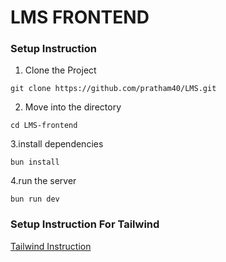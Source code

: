 # LMS FRONTEND

### Setup Instruction

1. Clone the Project
```
git clone https://github.com/pratham40/LMS.git
```
2. Move into the directory
```
cd LMS-frontend
```
3.install dependencies
```
bun install
```
4.run the server
```
bun run dev
```

### Setup Instruction For Tailwind

[Tailwind Instruction](https://tailwindcss.com/docs/guides/vite)

 